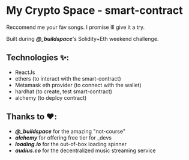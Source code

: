 # My Crypto Space - smart-contract

Reccomend me your fav songs. I promise Ill give it a try.

Built during **_@\_buildspace_**'s Solidity+Eth weekend challenge.

## Technologies ✨:

- ReactJs
- ethers (to interact with the smart-contract)
- Metamask eth provider (to connect with the wallet)
- hardhat (to create, test smart-contract)
- alchemy (to deploy contract)

## Thanks to ❤️:

- **_@\_buildspace_** for the amazing "not-course"
- **_alchemy_** for offering free tier for \_devs
- **_loading.io_** for the out-of-box loading spinner
- **_audius.co_** for the decentralized music streaming service
